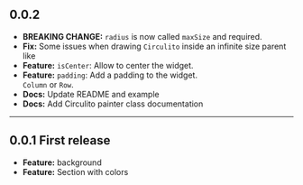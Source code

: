 ## 0.0.2

- **BREAKING CHANGE:** `radius` is now called `maxSize` and required.<br>
- **Fix:** Some issues when drawing `Circulito` inside an infinite size parent like
- **Feature:** `isCenter`: Allow to center the widget.<br>
- **Feature:** `padding`: Add a padding to the widget.<br>
  `Column` or `Row`.
- **Docs:** Update README and example<br>
- **Docs:** Add Circulito painter class documentation<br>

---

## 0.0.1 First release

- **Feature:** background
- **Feature:** Section with colors
